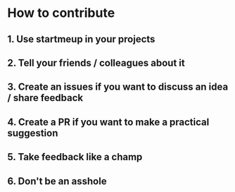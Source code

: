 # How to contribute

## 1. Use startmeup in your projects

## 2. Tell your friends / colleagues about it

## 3. Create an issues if you want to discuss an idea / share feedback

## 4. Create a PR if you want to make a practical suggestion

## 5. Take feedback like a champ

## 6. Don't be an asshole